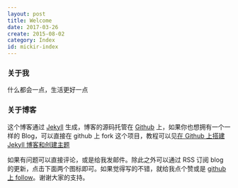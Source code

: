 ```yaml
---
layout: post
title: Welcome
date: 2017-03-26
create: 2015-08-02
category: Index
id: mickir-index
---
```

### 关于我

什么都会一点，生活更好一点

### 关于博客

这个博客通过 [Jekyll](http://jekyllrb.com/) 生成，博客的源码托管在 [Github](https://github.com/zYeoman/zYeoman.github.io) 上，如果你也想拥有一个一样的 Blog，可以直接在 github 上 fork 这个项目，教程可以见[在 Github 上搭建 Jekyll 博客和创建主题](http://liuyanwei.jumppo.com/2014/02/12/how-to-deploy-a-blog-on-github-by-jekyll.html)


如果有问题可以直接评论，或是给我发邮件。除此之外可以通过 RSS 订阅 blog 的更新，点击下面两个图标即可。如果觉得写的不错，就给我点个赞或是 [github 上 follow](https://github.com/zYeoman/)。谢谢大家的支持。

<script async type="text/javascript" id="clustrmaps" src="//cdn.clustrmaps.com/map_v2.js?d=4Cpy3qR7-NKoHkVTSjIP54YfevQ6BS1dRrQlUz3lIUE&cl=ffffff&w=a"></script>
